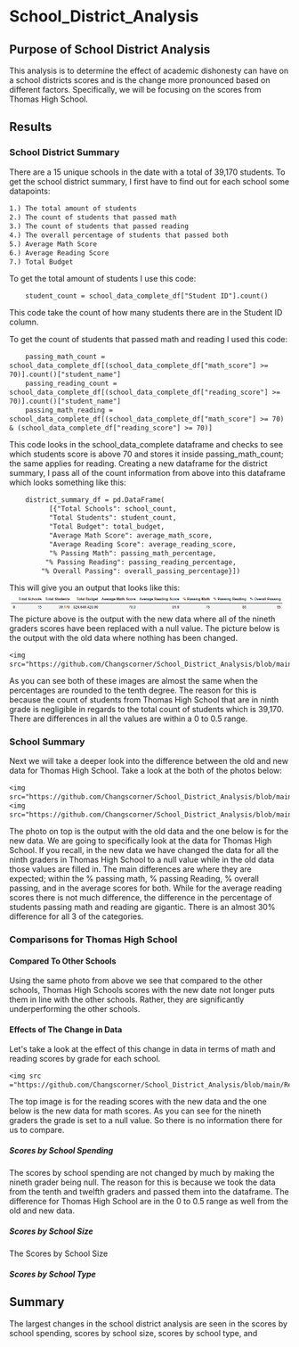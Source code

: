# School_District_Analysis

## Purpose of School District Analysis

This analysis is to determine the effect of academic dishonesty can have on a school districts scores and is the change more pronounced based on different factors. 
Specifically, we will be focusing on the scores from Thomas High School.


## Results

### School District Summary
 There are a 15 unique schools in the date with a total of 39,170 students. To get the school district summary, I first have to find out for each school some datapoints:

	1.) The total amount of students
	2.) The count of students that passed math
	3.) The count of students that passed reading
	4.) The overall percentage of students that passed both
	5.) Average Math Score
	6.) Average Reading Score
	7.) Total Budget

To get the total amount of students I use this code:
```
	student_count = school_data_complete_df["Student ID"].count()
```
This code take the count of how many students there are in the Student ID column.

To get the count of students that passed math and reading I used this code:
```
	passing_math_count = school_data_complete_df[(school_data_complete_df["math_score"] >= 70)].count()["student_name"]
	passing_reading_count = school_data_complete_df[(school_data_complete_df["reading_score"] >= 70)].count()["student_name"]
	passing_math_reading = school_data_complete_df[(school_data_complete_df["math_score"] >= 70) & (school_data_complete_df["reading_score"] >= 70)]
```
This code looks in the school_data_complete dataframe and checks to see which students score is above 70 and stores it inside passing_math_count; the same applies for reading.
Creating a new dataframe for the district summary, I pass all of the count information from above into this dataframe which looks something like this:
```
	district_summary_df = pd.DataFrame(
          [{"Total Schools": school_count, 
          "Total Students": student_count, 
          "Total Budget": total_budget,
          "Average Math Score": average_math_score, 
          "Average Reading Score": average_reading_score,
          "% Passing Math": passing_math_percentage,
         "% Passing Reading": passing_reading_percentage,
        "% Overall Passing": overall_passing_percentage}])
```

This will give you an output that looks like this:
	<picture>
	<img src="https://github.com/Changscorner/School_District_Analysis/blob/main/Resources/district%20analysis%20with%20new%20data.png?raw=true">
	</picture>
The picture above is the output with the new data where all of the nineth graders scores have been replaced with a null value.
The picture below is the output with the old data where nothing has been changed.

	<img src="https://github.com/Changscorner/School_District_Analysis/blob/main/Resources/district%20analysis%20with%20old%20data.png">
	
As you can see both of these images are almost the same when the percentages are rounded to the tenth degree. The reason for this is because the count of students from Thomas High School that
are in ninth grade is negligible in regards to the total count of students which is 39,170. There are differences in all the values are within a 0 to 0.5 range.

###  School Summary
Next we will take a deeper look into the difference between the old and new data for Thomas High School. Take a look at the both of the photos below:

	<img src="https://github.com/Changscorner/School_District_Analysis/blob/main/Resources/school%20summary%20old.png">
	<img src="https://github.com/Changscorner/School_District_Analysis/blob/main/Resources/school%20summary%20new.png">
	
The photo on top is the output with the old data and the one below is for the new data. We are going to specifically look at the data for Thomas High School. If you recall, in the new data we have changed
the data for all the ninth graders in Thomas High School to a null value while in the old data those values are filled in. The main differences are where they are expected; within the % passing math, % passing Reading, % overall passing, and in the average scores for both.
While for the average reading scores there is not much difference, the difference in the percentage of students passing math and reading are gigantic. There is an almost 30% difference for all 3 of the categories.

### Comparisons for Thomas High School

#### Compared To Other Schools
Using the same photo from above we see that compared to the other schools, Thomas High Schools scores with the new date not longer puts them in line with the other schools. Rather, they are significantly underperforming the other schools.

#### Effects of The Change in Data
Let's take a look at the effect of this change in data in terms of math and reading scores by grade for each school.
	
	<img src ="https://github.com/Changscorner/School_District_Analysis/blob/main/Resources/math%20and%20reading%20scores%20with%20nan.png">

The top image is for the reading scores with the new data and the one below is the new data for math scores. As you can see for the nineth graders the grade is set to a null value.
So there is no information there for us to compare.

##### Scores by School Spending
The scores by school spending are not changed by much by making the nineth grader being null. The reason for this is because we took the data from the tenth and twelfth graders and passed them into the dataframe.
The difference for Thomas High School are in the 0 to 0.5 range as well from the old and new data.

##### Scores by School Size
The Scores by School Size

##### Scores by School Type

## Summary
The largest changes in the school district analysis are seen in the scores by school spending, scores by school size, scores by school type, and 


